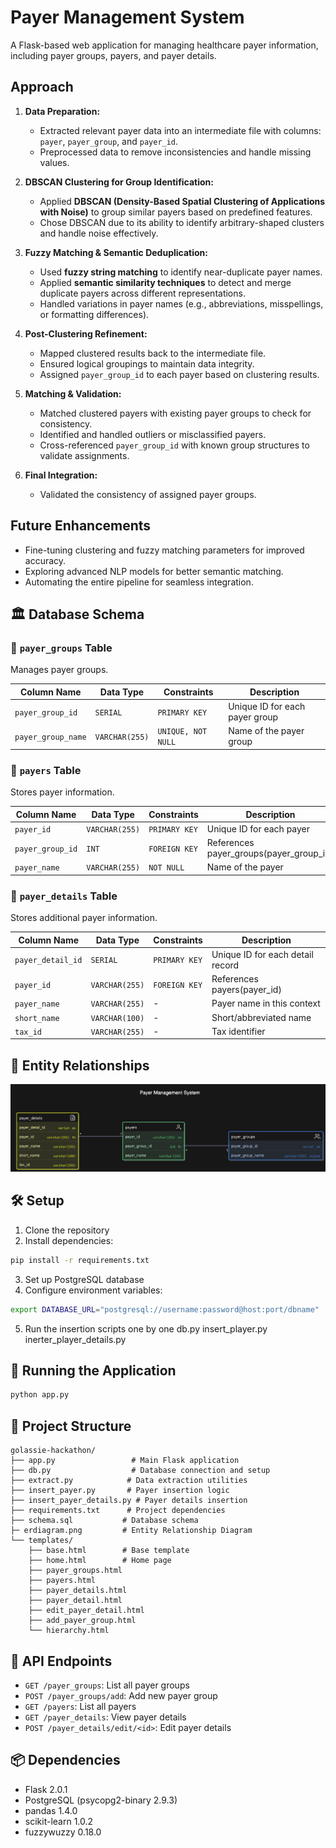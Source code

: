 # Payer Management System

A Flask-based web application for managing healthcare payer information, including payer groups, payers, and payer details.

## Approach
1. **Data Preparation:**
   - Extracted relevant payer data into an intermediate file with columns: `payer`, `payer_group`, and `payer_id`.
   - Preprocessed data to remove inconsistencies and handle missing values.

2. **DBSCAN Clustering for Group Identification:**
   - Applied **DBSCAN (Density-Based Spatial Clustering of Applications with Noise)** to group similar payers based on predefined features.
   - Chose DBSCAN due to its ability to identify arbitrary-shaped clusters and handle noise effectively.

3. **Fuzzy Matching & Semantic Deduplication:**
   - Used **fuzzy string matching** to identify near-duplicate payer names.
   - Applied **semantic similarity techniques** to detect and merge duplicate payers across different representations.
   - Handled variations in payer names (e.g., abbreviations, misspellings, or formatting differences).

4. **Post-Clustering Refinement:**
   - Mapped clustered results back to the intermediate file.
   - Ensured logical groupings to maintain data integrity.
   - Assigned `payer_group_id` to each payer based on clustering results.

5. **Matching & Validation:**
   - Matched clustered payers with existing payer groups to check for consistency.
   - Identified and handled outliers or misclassified payers.
   - Cross-referenced `payer_group_id` with known group structures to validate assignments.

6. **Final Integration:**
   - Validated the consistency of assigned payer groups.


## Future Enhancements
- Fine-tuning clustering and fuzzy matching parameters for improved accuracy.
- Exploring advanced NLP models for better semantic matching.
- Automating the entire pipeline for seamless integration.


## 🏛 Database Schema

### 📌 `payer_groups` Table
Manages payer groups.

| Column Name       | Data Type      | Constraints       | Description |
|-------------------|---------------|------------------|-------------|
| `payer_group_id`  | `SERIAL`      | `PRIMARY KEY`    | Unique ID for each payer group |
| `payer_group_name`| `VARCHAR(255)`| `UNIQUE, NOT NULL`| Name of the payer group |

### 📌 `payers` Table
Stores payer information.

| Column Name      | Data Type      | Constraints       | Description |
|-----------------|---------------|------------------|-------------|
| `payer_id`      | `VARCHAR(255)`| `PRIMARY KEY`    | Unique ID for each payer |
| `payer_group_id`| `INT`         | `FOREIGN KEY`    | References payer_groups(payer_group_id) |
| `payer_name`    | `VARCHAR(255)`| `NOT NULL`       | Name of the payer |

### 📌 `payer_details` Table
Stores additional payer information.

| Column Name      | Data Type      | Constraints    | Description |
|-----------------|---------------|---------------|-------------|
| `payer_detail_id`| `SERIAL`      | `PRIMARY KEY` | Unique ID for each detail record |
| `payer_id`      | `VARCHAR(255)`| `FOREIGN KEY` | References payers(payer_id) |
| `payer_name`    | `VARCHAR(255)`| -             | Payer name in this context |
| `short_name`    | `VARCHAR(100)`| -             | Short/abbreviated name |
| `tax_id`        | `VARCHAR(255)`| -             | Tax identifier |

## 🔗 Entity Relationships

![ER Diagram](erdiagram.png)

## 🛠 Setup

1. Clone the repository
2. Install dependencies:
```bash
pip install -r requirements.txt
```
3. Set up PostgreSQL database
4. Configure environment variables:
```bash
export DATABASE_URL="postgresql://username:password@host:port/dbname"
```
5. Run the insertion scripts one by one
    db.py
    insert_player.py
    inerter_player_details.py

## 🚀 Running the Application

```bash
python app.py
```
## 📁 Project Structure

```
golassie-hackathon/
├── app.py                 # Main Flask application
├── db.py                  # Database connection and setup
├── extract.py            # Data extraction utilities
├── insert_payer.py       # Payer insertion logic
├── insert_payer_details.py # Payer details insertion
├── requirements.txt      # Project dependencies
├── schema.sql           # Database schema
├─ erdiagram.png         # Entity Relationship Diagram
└── templates/
    ├── base.html        # Base template
    ├── home.html        # Home page
    ├── payer_groups.html
    ├── payers.html
    ├── payer_details.html
    ├── payer_detail.html
    ├── edit_payer_detail.html
    ├── add_payer_group.html
    └── hierarchy.html
```
## 📝 API Endpoints

- `GET /payer_groups`: List all payer groups
- `POST /payer_groups/add`: Add new payer group
- `GET /payers`: List all payers
- `GET /payer_details`: View payer details
- `POST /payer_details/edit/<id>`: Edit payer details



## 📦 Dependencies

- Flask 2.0.1
- PostgreSQL (psycopg2-binary 2.9.3)
- pandas 1.4.0
- scikit-learn 1.0.2
- fuzzywuzzy 0.18.0




